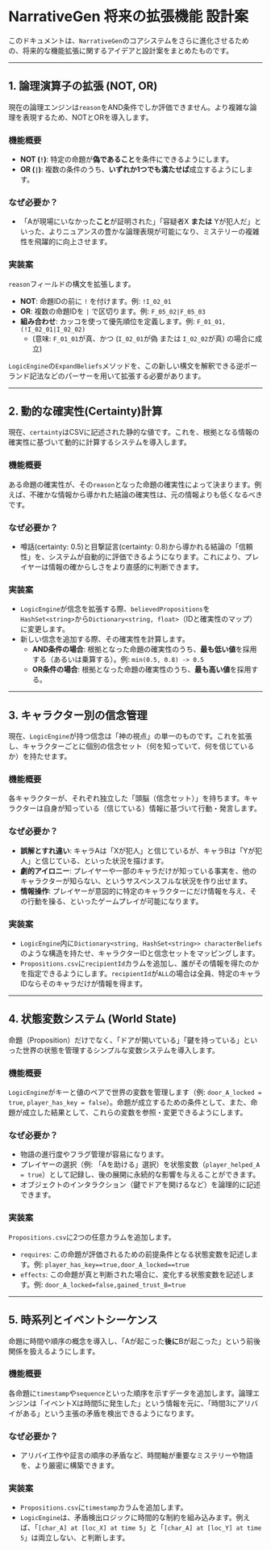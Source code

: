 # NarrativeGen 将来の拡張機能 設計案

このドキュメントは、`NarrativeGen`のコアシステムをさらに進化させるための、将来的な機能拡張に関するアイデアと設計案をまとめたものです。

---

## 1. 論理演算子の拡張 (NOT, OR)

現在の論理エンジンは`reason`をAND条件でしか評価できません。より複雑な論理を表現するため、NOTとORを導入します。

### 機能概要

-   **NOT (`!`)**: 特定の命題が**偽であること**を条件にできるようにします。
-   **OR (`|`)**: 複数の条件のうち、**いずれか1つでも満たせば**成立するようにします。

### なぜ必要か？

-   「Aが現場にいなかった**こと**が証明された」「容疑者X **または** Yが犯人だ」といった、よりニュアンスの豊かな論理表現が可能になり、ミステリーの複雑性を飛躍的に向上させます。

### 実装案

`reason`フィールドの構文を拡張します。
- **NOT**: 命題IDの前に `!` を付けます。例: `!I_02_01`
- **OR**: 複数の命題IDを `|` で区切ります。例: `F_05_02|F_05_03`
- **組み合わせ**: カッコを使って優先順位を定義します。例: `F_01_01,(!I_02_01|I_02_02)` 
  - (意味: `F_01_01`が真、かつ (`I_02_01`が偽 または `I_02_02`が真) の場合に成立)

`LogicEngine`の`ExpandBeliefs`メソッドを、この新しい構文を解釈できる逆ポーランド記法などのパーサーを用いて拡張する必要があります。

---

## 2. 動的な確実性(Certainty)計算

現在、`certainty`はCSVに記述された静的な値です。これを、根拠となる情報の確実性に基づいて動的に計算するシステムを導入します。

### 機能概要

ある命題の確実性が、その`reason`となった命題の確実性によって決まります。例えば、不確かな情報から導かれた結論の確実性は、元の情報よりも低くなるべきです。

### なぜ必要か？

-   噂話(certainty: 0.5)と目撃証言(certainty: 0.8)から導かれる結論の「信頼性」を、システムが自動的に評価できるようになります。これにより、プレイヤーは情報の確からしさをより直感的に判断できます。

### 実装案

-   `LogicEngine`が信念を拡張する際、`believedPropositions`を`HashSet<string>`から`Dictionary<string, float>`（IDと確実性のマップ）に変更します。
-   新しい信念を追加する際、その確実性を計算します。
    -   **AND条件の場合**: 根拠となった命題の確実性のうち、**最も低い値**を採用する（あるいは乗算する）。例: `min(0.5, 0.8) -> 0.5`
    -   **OR条件の場合**: 根拠となった命題の確実性のうち、**最も高い値**を採用する。

---

## 3. キャラクター別の信念管理

現在、`LogicEngine`が持つ信念は「神の視点」の単一のものです。これを拡張し、キャラクターごとに個別の信念セット（何を知っていて、何を信じているか）を持たせます。

### 機能概要

各キャラクターが、それぞれ独立した「頭脳（信念セット）」を持ちます。キャラクターは自身が知っている（信じている）情報に基づいて行動・発言します。

### なぜ必要か？

-   **誤解とすれ違い**: キャラAは「Xが犯人」と信じているが、キャラBは「Yが犯人」と信じている、といった状況を描けます。
-   **劇的アイロニー**: プレイヤーや一部のキャラだけが知っている事実を、他のキャラクターが知らない、というサスペンスフルな状況を作り出せます。
-   **情報操作**: プレイヤーが意図的に特定のキャラクターにだけ情報を与え、その行動を操る、といったゲームプレイが可能になります。

### 実装案

-   `LogicEngine`内に`Dictionary<string, HashSet<string>> characterBeliefs` のような構造を持たせ、キャラクターIDと信念セットをマッピングします。
-   `Propositions.csv`に`recipientId`カラムを追加し、誰がその情報を得たのかを指定できるようにします。`recipientId`が`ALL`の場合は全員、特定のキャラIDならそのキャラだけが情報を得ます。

---

## 4. 状態変数システム (World State)

命題（Proposition）だけでなく、「ドアが開いている」「鍵を持っている」といった世界の状態を管理するシンプルな変数システムを導入します。

### 機能概要

`LogicEngine`がキーと値のペアで世界の変数を管理します（例: `door_A_locked = true`, `player_has_key = false`）。命題が成立するための条件として、また、命題が成立した結果として、これらの変数を参照・変更できるようにします。

### なぜ必要か？

-   物語の進行度やフラグ管理が容易になります。
-   プレイヤーの選択（例: 「Aを助ける」選択）を状態変数（`player_helped_A = true`）として記録し、後の展開に永続的な影響を与えることができます。
-   オブジェクトのインタラクション（鍵でドアを開けるなど）を論理的に記述できます。

### 実装案

`Propositions.csv`に2つの任意カラムを追加します。
-   `requires`: この命題が評価されるための前提条件となる状態変数を記述します。例: `player_has_key==true,door_A_locked==true`
-   `effects`: この命題が真と判断された場合に、変化する状態変数を記述します。例: `door_A_locked=false,gained_trust_B=true`

---

## 5. 時系列とイベントシーケンス

命題に時間や順序の概念を導入し、「Aが起こった**後に**Bが起こった」という前後関係を扱えるようにします。

### 機能概要

各命題に`timestamp`や`sequence`といった順序を示すデータを追加します。論理エンジンは「イベントXは時間5に発生した」という情報を元に、「時間3にアリバイがある」という主張の矛盾を検出できるようになります。

### なぜ必要か？

-   アリバイ工作や証言の順序の矛盾など、時間軸が重要なミステリーや物語を、より厳密に構築できます。

### 実装案

-   `Propositions.csv`に`timestamp`カラムを追加します。
-   `LogicEngine`は、矛盾検出ロジックに時間的な制約を組み込みます。例えば、「`[char_A] at [loc_X] at time 5`」と「`[char_A] at [loc_Y] at time 5`」は両立しない、と判断します。 